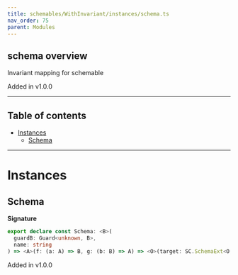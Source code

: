 ```yaml
---
title: schemables/WithInvariant/instances/schema.ts
nav_order: 75
parent: Modules
---
```


## schema overview

Invariant mapping for schemable

Added in v1.0.0

---

<h2 class="text-delta">Table of contents</h2>

- [Instances](#instances)
  - [Schema](#schema)

---

# Instances

## Schema

**Signature**

```ts
export declare const Schema: <B>(
  guardB: Guard<unknown, B>,
  name: string
) => <A>(f: (a: A) => B, g: (b: B) => A) => <O>(target: SC.SchemaExt<O, A>) => SC.SchemaExt<O, B>
```

Added in v1.0.0

